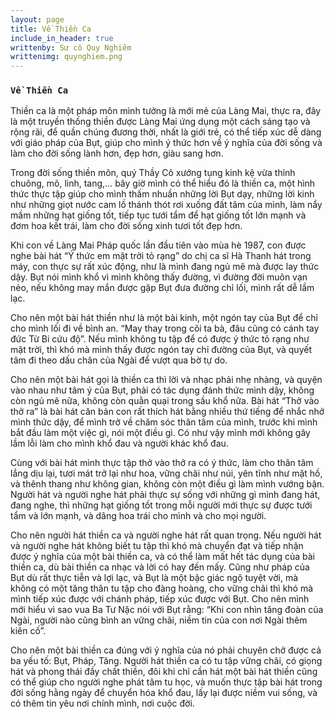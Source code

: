 ```yaml
---
layout: page
title: Về Thiền Ca
include_in_header: true
writtenby: Sư cô Quy Nghiêm
writtenimg: quynghiem.png
---
```


### `Về Thiền Ca`

Thiền ca là một pháp môn mình tưởng là mới mẻ của Làng Mai, thực ra, đây là một truyền thống thiền được Làng Mai ứng dụng một cách sáng tạo và rộng rãi, để quần chúng đương thời, nhất là giới trẻ, có thể tiếp xúc dễ dàng với giáo pháp của Bụt, giúp cho mình ý thức hơn về ý nghĩa của đời sống và làm cho đời sống lành hơn, đẹp hơn, giàu sang hơn.

Trong đời sống thiền môn, quý Thầy Cô xướng tụng kinh kệ vừa thỉnh chuông, mõ, linh, tang,… bây giờ mình có thể hiểu đó là thiền ca, một hình thức thực tập giúp cho mình thấm nhuần những lời Bụt dạy, những lời kinh như những giọt nước cam lồ thánh thót rơi xuống đất tâm của mình, làm nẩy mầm những hạt giống tốt, tiếp tục tưới tẩm để hạt giống tốt lớn mạnh và đơm hoa kết trái, làm cho đời sống xinh tươi tốt đẹp hơn.

Khi con về Làng Mai Pháp quốc lần đầu tiên vào mùa hè 1987, con được nghe bài hát “Ý thức em mặt trời tỏ rạng” do chị ca sĩ Hà Thanh hát trong máy, con thực sự rất xúc động, như là mình đang ngủ mê mà được lay thức dậy. Bụt nói mình khổ vì mình không thấy đường, vì đường đời muôn vạn nẻo, nếu không may mắn được gặp Bụt đưa đường chỉ lối, mình rất dễ lầm lạc.

Cho nên một bài hát thiền như là một bài kinh, một ngón tay của Bụt để chỉ cho mình lối đi về bình an. “May thay trong cõi ta bà, đâu cũng có cánh tay đức Từ Bi cứu độ”. Nếu mình không tu tập để có được ý thức tỏ rạng như mặt trời, thì khó mà mình thấy được ngón tay chỉ đường của Bụt, và quyết tâm đi theo dấu chân của Ngài để vượt qua bờ tự do.


Cho nên một bài hát gọi là thiền ca thì lời và nhạc phải nhẹ nhàng, và quyện vào nhau như tâm ý của Bụt, phải có tác dụng đánh thức mình dậy, không còn ngủ mê nữa, không còn quằn quại trong sầu khổ nữa. Bài hát “Thở vào thở ra” là bài hát căn bản con rất thích hát bằng nhiều thứ tiếng để nhắc nhở mình thức dậy, để mình trở về chăm sóc thân tâm của mình, trước khi mình bắt đầu làm một việc gì, nói một điều gì. Có như vậy mình mới không gây lầm lỗi làm cho mình khổ đau và người khác khổ đau.

Cùng với bài hát mình thực tập thở vào thở ra có ý thức, làm cho thân tâm lắng dịu lại, tươi mát trở lại như hoa, vững chãi như núi, yên tĩnh như mặt hồ, và thênh thang như không gian, không còn một điều gì làm mình vướng bận. Người hát và người nghe hát phải thực sự sống với những gì mình đang hát, đang nghe, thì những hạt giống tốt trong mỗi người mới thực sự được tưới tẩm và lớn mạnh, và dâng hoa trái cho mình và cho mọi người.

Cho nên người hát thiền ca và người nghe hát rất quan trọng. Nếu người hát và người nghe hát không biết tu tập thì khó mà chuyển đạt và tiếp nhận được ý nghĩa của một bài thiền ca, và có thể làm mất hết tác dụng của bài thiền ca, dù bài thiền ca nhạc và lời có hay đến mấy. Cũng như pháp của Bụt dù rất thực tiễn và lợi lạc, và Bụt là một bậc giác ngộ tuyệt vời, mà không có một tăng thân tu tập cho đàng hoàng, cho vững chãi thì khó mà mình tiếp xúc được với chánh pháp, tiếp xúc được với Bụt. Cho nên mình mới hiểu vì sao vua Ba Tư Nặc nói với Bụt rằng: “Khi con nhìn tăng đoàn của Ngài, người nào cũng bình an vững chãi, niềm tin của con nơi Ngài thêm kiên cố”.

Cho nên một bài thiền ca đúng với ý nghĩa của nó phải chuyên chở được cả ba yếu tố: Bụt, Pháp, Tăng. Người hát thiền ca có tu tập vững chãi, có giọng hát và phong thái đầy chất thiền, đôi khi chỉ cần hát một bài hát thiền cũng có thể giúp cho người nghe phát tâm tu học, và muốn thực tập bài hát trong đời sống hằng ngày để chuyển hóa khổ đau, lấy lại được niềm vui sống, và có thêm tin yêu nơi chính mình, nơi cuộc đời.
<br>
